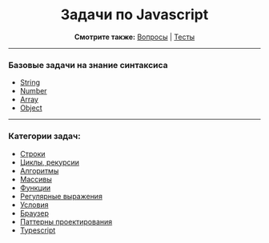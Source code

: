 <div align="center">

<h1>Задачи по Javascript</h1>

<b>Смотрите также:</b>
<a href="https://github.com/dollaween/javascript-questions">Вопросы</a> | <a href="https://github.com/dollaween/javascript-tests">Тесты</a>

</div>

---

### Базовые задачи на знание синтаксиса
* [String](./basic/string.md)
* [Number](./basic/number.md)
* [Array](./basic/array.md)
* [Object](./basic/object.md)

---

### Категории задач:
* [Строки](./string.md)
* [Циклы, рекурсии](./loops.md)
* [Алгоритмы](./algorithms.md)
* [Массивы](./array.md)
* [Функции](./function.md)
* [Регулярные выражения](./regexp.md)
* [Условия](./conditions.md)
* [Браузер](./browser.md)
* [Паттерны проектирования](./patterns.md)
* [Typescript](./typescript.md)
